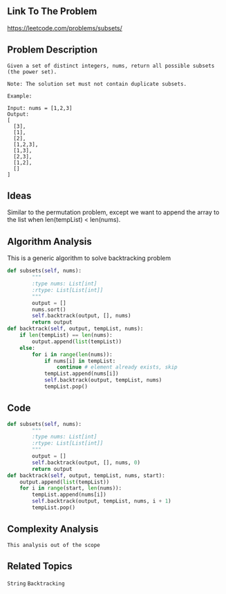 ## Link To The Problem 
https://leetcode.com/problems/subsets/

## Problem Description

```
Given a set of distinct integers, nums, return all possible subsets (the power set).

Note: The solution set must not contain duplicate subsets.

Example:

Input: nums = [1,2,3]
Output:
[
  [3],
  [1],
  [2],
  [1,2,3],
  [1,3],
  [2,3],
  [1,2],
  []
]

```

## Ideas

Similar to the permutation problem, except we want to append the array to the list when 
len(tempList) < len(nums). 

## Algorithm Analysis

This is a generic algorithm to solve backtracking problem
```py
def subsets(self, nums):
        """
        :type nums: List[int]
        :rtype: List[List[int]]
        """
        output = []
        nums.sort() 
        self.backtrack(output, [], nums)
        return output
def backtrack(self, output, tempList, nums):
    if len(tempList) == len(nums):
        output.append(list(tempList))
    else:
        for i in range(len(nums)):
            if nums[i] in tempList:
                continue # element already exists, skip
            tempList.append(nums[i]) 
            self.backtrack(output, tempList, nums)
            tempList.pop() 
```

## Code

```py
def subsets(self, nums):
        """
        :type nums: List[int]
        :rtype: List[List[int]]
        """
        output = []
        self.backtrack(output, [], nums, 0)
        return output
def backtrack(self, output, tempList, nums, start):
    output.append(list(tempList))
    for i in range(start, len(nums)):
        tempList.append(nums[i]) 
        self.backtrack(output, tempList, nums, i + 1)
        tempList.pop() 
```

## Complexity Analysis
```
This analysis out of the scope
```
## Related Topics
```String``` ```Backtracking```




